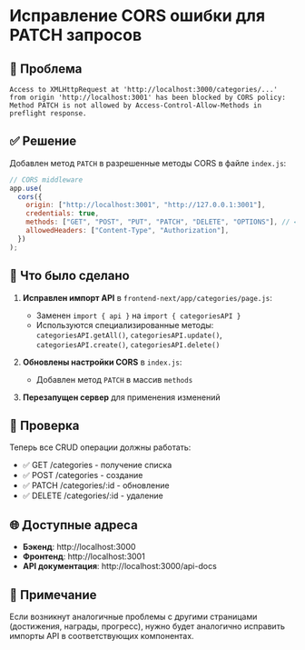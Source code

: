 # Исправление CORS ошибки для PATCH запросов

## 🐛 Проблема

```
Access to XMLHttpRequest at 'http://localhost:3000/categories/...' from origin 'http://localhost:3001' has been blocked by CORS policy: Method PATCH is not allowed by Access-Control-Allow-Methods in preflight response.
```

## ✅ Решение

Добавлен метод `PATCH` в разрешенные методы CORS в файле `index.js`:

```javascript
// CORS middleware
app.use(
  cors({
    origin: ["http://localhost:3001", "http://127.0.0.1:3001"],
    credentials: true,
    methods: ["GET", "POST", "PUT", "PATCH", "DELETE", "OPTIONS"], // ← PATCH добавлен
    allowedHeaders: ["Content-Type", "Authorization"],
  })
);
```

## 🔄 Что было сделано

1. **Исправлен импорт API** в `frontend-next/app/categories/page.js`:

   - Заменен `import { api }` на `import { categoriesAPI }`
   - Используются специализированные методы: `categoriesAPI.getAll()`, `categoriesAPI.update()`, `categoriesAPI.create()`, `categoriesAPI.delete()`

2. **Обновлены настройки CORS** в `index.js`:

   - Добавлен метод `PATCH` в массив `methods`

3. **Перезапущен сервер** для применения изменений

## 🧪 Проверка

Теперь все CRUD операции должны работать:

- ✅ GET /categories - получение списка
- ✅ POST /categories - создание
- ✅ PATCH /categories/:id - обновление
- ✅ DELETE /categories/:id - удаление

## 🌐 Доступные адреса

- **Бэкенд**: http://localhost:3000
- **Фронтенд**: http://localhost:3001
- **API документация**: http://localhost:3000/api-docs

## 📝 Примечание

Если возникнут аналогичные проблемы с другими страницами (достижения, награды, прогресс), нужно будет аналогично исправить импорты API в соответствующих компонентах.
